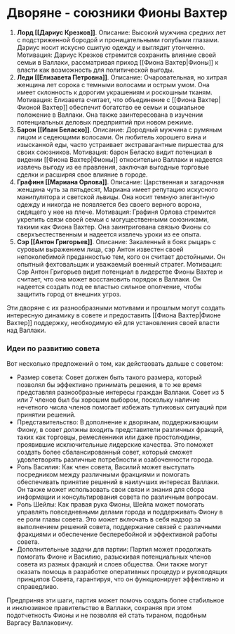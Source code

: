 # Дворяне - союзники Фионы Вахтер

1. **Лорд [[Дариус Крезков]]**. Описание: Высокий мужчина средних лет с подстриженной бородой и проницательными голубыми глазами. Дариус носит искусно сшитую одежду и выглядит утонченно.
   Мотивация: Дариус Крезков стремится сохранить влияние своей семьи в Валлаки, рассматривая приход [[Фиона Вахтер|Фионы]] к власти как возможность для политической выгоды.
2. **Леди [[Елизавета Петровна]]**. Описание: Очаровательная, но хитрая женщина лет сорока с темными волосами и острым умом. Она имеет склонность к дорогим украшениям и роскошным тканям.
   Мотивация: Елизавета считает, что объединение с [[Фиона Вахтер|Фионой Вахтер]] обеспечит богатство ее семьи и социальное положение в Валлаки. Она также заинтересована в изучении потенциальных деловых предприятий при новом режиме.
3. **Барон [[Иван Беласко]]**. Описание: Дородный мужчина с румяным лицом и седеющими волосами. Он любитель хорошего вина и изысканной еды, часто устраивает экстравагантные пиршества для своих союзников.
   Мотивация: барон Беласко видит потенциал в видении [[Фиона Вахтер|Фионы]] относительно Валлаки и надеется извлечь выгоду из ее правления, заключая выгодные торговые сделки и расширяя свое влияние в городе.
4. **Графиня [[Мариана Орлова]]**. Описание: Царственная и загадочная женщина чуть за пятьдесят, Мариана имеет репутацию искусного манипулятора и светской львицы. Она носит темную элегантную одежду и никогда не появляется без своего верного ворона, сидящего у нее на плече.
   Мотивация: Графиня Орлова стремится укрепить связи своей семьи с могущественными союзниками, такими как Фиона Вахтер. Она заинтригована связью Фионы со сверхъестественным и надеется извлечь уроки из ее опыта.
5. **Сэр [[Антон Григорьев]]**. Описание: Закаленный в боях рыцарь с суровым выражением лица, сэр Антон известен своей непоколебимой преданностью тем, кого он считает достойными. Он опытный фехтовальщик и уважаемый военный стратег.
   Мотивация: Сэр Антон Григорьев видит потенциал в лидерстве Фионы Вахтер и считает, что она может восстановить порядок в Валлаки. Он надеется создать под ее властью сильное ополчение, чтобы защитить город от внешних угроз.

Эти дворяне с их разнообразными мотивами и прошлым могут создать интересную динамику в совете и предоставить [[Фиона Вахтер|Фионе Вахтер]] поддержку, необходимую ей для установления своей власти над Валлаки.

### Идеи по развитию совета

Вот несколько предложений о том, как действовать дальше с советом:

- Размер совета: Совет должен быть такого размера, который позволял бы эффективно принимать решения, в то же время представляя разнообразные интересы граждан Валлаки. Совет из 5 или 7 членов был бы хорошим выбором, поскольку наличие нечетного числа членов помогает избежать тупиковых ситуаций при принятии решений.
- Представительство: В дополнение к дворянам, поддерживающим Фиону, в совет должны входить представители различных фракций, таких как торговцы, ремесленники или даже простолюдины, проявившие исключительные лидерские качества. Это поможет создать более сбалансированный совет, который сможет удовлетворять различные потребности и озабоченности города.
- Роль Василия: Как член совета, Василий может выступать посредником между различными фракциями и помогать обеспечивать принятие решений в наилучших интересах Валлаки. Он также может использовать свои связи и знания для сбора информации и консультирования совета по различным вопросам.
- Роль Шейлы: Как правая рука Фионы, Шейла может помогать управлять повседневными делами города и поддерживать Фиону в ее роли главы совета. Это может включать в себя надзор за выполнением решений совета, поддержание связей с различными фракциями и обеспечение бесперебойной и эффективной работы совета.
- Дополнительные задачи для партии: Партия может продолжать помогать Фионе и Василию, разыскивая потенциальных членов совета из разных фракций и слоев общества. Они также могут оказать помощь в разработке оперативных процедур и руководящих принципов Совета, гарантируя, что он функционирует эффективно и справедливо.

Предприняв эти шаги, партия может помочь создать более стабильное и инклюзивное правительство в Валлаки, сохраняя при этом подотчетность Фионы и не позволяя ей стать тираном, подобным Варгасу Валлаковичу.